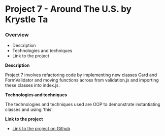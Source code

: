 # Project 7 - Around The U.S. by Krystle Ta

### Overview  

* Description 
* Technologies and techniques  
* Link to the project  
  
**Description**
  
Project 7 involves refactoring code by implementing new classes Card and FormValidator and moving functions across from validation.js and importing these classes into index.js.

**Technologies and  techniques**  
  
The technologies and techniques used are OOP to demonstrate instantiating classes and using 'this'.

  
**Link to the project**  
  
* [Link to the project on Github](https://krystleta.github.io/se_project_aroundtheus/index.html)  

  
